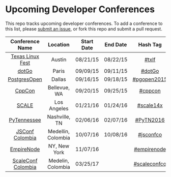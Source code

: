 Upcoming Developer Conferences
=====================

This repo tracks upcoming developer conferences. To add a conference to this list, please [submit an issue](https://github.com/MurtzaM/Developer-Conferences/issues/new), or fork this repo and submit a pull request.



| Conference Name                                                  | Location        | Start Date             | End Date    | Hash Tag    |
| :--------------------------------------------------------------: |:-------------:  | :---------------------:| :----------:| :---------: |
| [Texas Linux Fest](http://www.texaslinuxfest.org/)                     | Austin | 08/21/15 | 08/22/15 | [#txlf](https://twitter.com/search?f=realtime&q=%23txlf)
[dotGo](http://www.dotgo.eu/)  | Paris          | 09/09/15 | 09/11/15 | [#dotGo](https://twitter.com/search?f=realtime&q=%23dotGo)
[PostgresOpen](https://2015.postgresopen.org/)  | Dallas          | 09/16/15 | 09/18/15 | [#pgopen2015](https://twitter.com/search?f=realtime&q=%23pgopen2015)
[CppCon](http://cppcon.org/)  | Bellevue, WA          | 09/20/15 | 09/25/15 | [#cppcon](https://twitter.com/search?f=realtime&q=%23cppcon)
| [SCALE](http://www.socallinuxexpo.org/)                     | Los Angeles | 01/21/16 | 01/24/16 | [#scale14x](https://twitter.com/search?f=realtime&q=%23scale14x)
| [PyTennessee](https://www.pytennessee.org/)                      | Nashville, TN   | 02/06/16               | 02/07/16    | [#PyTN2016](https://twitter.com/hashtag/PyTN2016) |
| [JSConf Colombia](http://jsconf.co/)                      | Medellin, Colombia   | 10/07/16               | 10/08/16    | [#jsconfco](https://twitter.com/jsconfco) |
| [EmpireNode](http://empirenode.org/)                      | NY, New York  | 11/07/16               |     | [#empirenode](https://twitter.com/empirenode) 
| [ScaleConf Colombia](http://scaleconfco.com/)                      | Medelin, Colombia  | 03/25/17               |     | [#scaleconfco](https://twitter.com/scaleconfco) |
